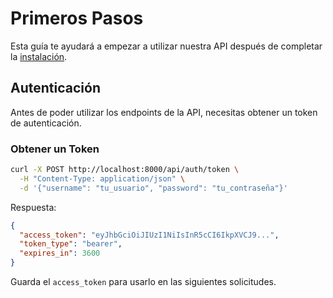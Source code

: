 # Primeros Pasos

Esta guía te ayudará a empezar a utilizar nuestra API después de completar la [instalación](instalacion.md).

## Autenticación

Antes de poder utilizar los endpoints de la API, necesitas obtener un token de autenticación.

### Obtener un Token

```bash
curl -X POST http://localhost:8000/api/auth/token \
  -H "Content-Type: application/json" \
  -d '{"username": "tu_usuario", "password": "tu_contraseña"}'
```

Respuesta:

```json
{
  "access_token": "eyJhbGciOiJIUzI1NiIsInR5cCI6IkpXVCJ9...",
  "token_type": "bearer",
  "expires_in": 3600
}
```

Guarda el `access_token` para usarlo en las siguientes solicitudes.

